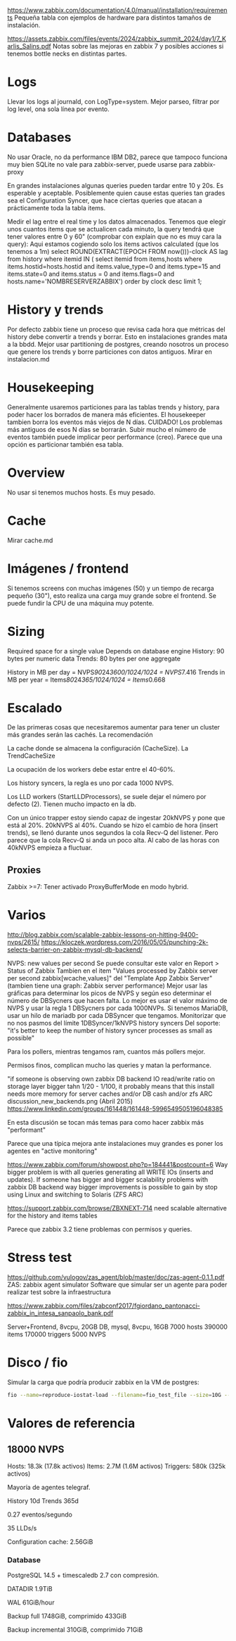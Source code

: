<https://www.zabbix.com/documentation/4.0/manual/installation/requirements>
Pequeña tabla con ejemplos de hardware para distintos tamaños de instalación.

<https://assets.zabbix.com/files/events/2024/zabbix_summit_2024/day1/7_Karlis_Salins.pdf>
Notas sobre las mejoras en zabbix 7 y posibles acciones si tenemos bottle necks en distintas partes.

# Logs

Llevar los logs al journald, con LogType=system.
Mejor parseo, filtrar por log level, ona sola línea por evento.

# Databases

No usar Oracle, no da performance
IBM DB2, parece que tampoco funciona muy bien
SQLite no vale para zabbix-server, puede usarse para zabbix-proxy

En grandes instalaciones algunas queries pueden tardar entre 10 y 20s. Es esperable y aceptable.
Posiblemente quien cause estas queries tan grades sea el Configuration Syncer, que hace ciertas queries que atacan a prácticamente toda la tabla items.

Medir el lag entre el real time y los datos almacenados. Tenemos que elegir unos cuantos items que se actualicen cada minuto, la query tendrá que tener valores entre 0 y 60" (comprobar con explain que no es muy cara la query):
Aqui estamos cogiendo solo los items activos calculated (que los tenemos a 1m)
select ROUND(EXTRACT(EPOCH FROM now()))-clock AS lag from history where itemid IN ( select itemid from items,hosts where items.hostid=hosts.hostid and items.value_type=0 and items.type=15 and items.state=0 and items.status = 0 and items.flags=0 and hosts.name='NOMBRESERVERZABBIX') order by clock desc limit 1;

# History y trends

Por defecto zabbix tiene un proceso que revisa cada hora que métricas del history debe convertir a trends y borrar.
Esto en instalaciones grandes mata a la bbdd.
Mejor usar partitioning de postgres, creando nosotros un proceso que genere los trends y borre particiones con datos antiguos.
Mirar en instalacion.md

# Housekeeping

Generalmente usaremos particiones para las tablas trends y history, para poder hacer los borrados de manera más eficientes.
El housekeeper tambien borra los eventos más viejos de N días.
CUIDADO! Los problemas más antiguos de esos N días se borrarán.
Subir mucho el número de eventos también puede implicar peor performance (creo). Parece que una opción es particionar también esa tabla.

# Overview

No usar si tenemos muchos hosts. Es muy pesado.

# Cache

Mirar cache.md

# Imágenes / frontend

Si tenemos screens con muchas imágenes (50) y un tiempo de recarga pequeño (30"), esto realiza una carga muy grande sobre el frontend.
Se puede fundir la CPU de una máquina muy potente.

# Sizing

Required space for a single value
Depends on database engine
History: 90 bytes per numeric data
Trends: 80 bytes per one aggregate

History in MB per day = NVPS*90*24*3600/1024/1024 = NVPS*7.416
Trends in MB per year = Items*80*24*365/1024/1024 = Items*0.668

# Escalado

De las primeras cosas que necesitaremos aumentar para tener un cluster más grandes serán las cachés.
La recomendación

La cache donde se almacena la configuración (CacheSize).
La TrendCacheSize

La ocupación de los workers debe estar entre el 40-60%.

Los history syncers, la regla es uno por cada 1000 NVPS.

Los LLD workers (StartLLDProcessors), se suele dejar el número por defecto (2). Tienen mucho impacto en la db.

Con un único trapper estoy siendo capaz de ingestar 20kNVPS y pone que está al 20%.
20kNVPS al 40%. Cuando se hizo el cambio de hora (insert trends), se llenó durante unos segundos la cola Recv-Q del listener.
Pero parece que la cola Recv-Q si anda un poco alta.
Al cabo de las horas con 40kNVPS empieza a fluctuar.

## Proxies

Zabbix >=7:
Tener activado ProxyBufferMode en modo hybrid.

# Varios

<http://blog.zabbix.com/scalable-zabbix-lessons-on-hitting-9400-nvps/2615/>
<https://kloczek.wordpress.com/2016/05/05/punching-2k-selects-barrier-on-zabbix-mysql-db-backend/>

NVPS: new values per second
Se puede consultar este valor en Report > Status of Zabbix
Tambien en el item "Values processed by Zabbix server per second zabbix[wcache,values]" del "Template App Zabbix Server" (tambien tiene una graph: Zabbix server performance)
Mejor usar las gráficas para determinar los picos de NVPS y según eso determinar el número de DBSycners que hacen falta.
Lo mejor es usar el valor máximo de NVPS y usar la regla 1 DBSycners por cada 1000NVPs. Si tenemos MariaDB, usar un hilo de mariadb por cada DBSyncer que tengamos.
Monitorizar que no nos pasmos del límite 1DBSyncer/1kNVPS
history syncers
Del soporte: "it's better to keep the number of history syncer processes as small as possible"

Para los pollers, mientras tengamos ram, cuantos más pollers mejor.

Permisos finos, complican mucho las queries y matan la performance.

"if someone is observing own zabbix DB backend IO read/write ratio on storage layer bigger tahn 1/20 - 1/100, it probably means that this install needs more memory for server caches and/or DB cash and/or zfs ARC
discussion_new_backends.png (Abril 2015)
<https://www.linkedin.com/groups/161448/161448-5996549505196048385>

En esta discusión se tocan más temas para como hacer zabbix más "performant"

Parece que una típica mejora ante instalaciones muy grandes es poner los agentes en "active monitoring"

<https://www.zabbix.com/forum/showpost.php?p=184441&postcount=6>
Way bigger problem is with all queries generating all WRITE IOs (inserts and updates).
If someone has bigger and bigger scalability problems with zabbix DB backend way bigger improvements is possible to gain by stop using Linux and switching to Solaris (ZFS ARC)

<https://support.zabbix.com/browse/ZBXNEXT-714>
need scalable alternative for the history and items tables

Parece que zabbix 3.2 tiene problemas con permisos y queries.

# Stress test

<https://github.com/vulogov/zas_agent/blob/master/doc/zas-agent-0.1.1.pdf>
ZAS: zabbix agent simulator
Software que simular ser un agente para poder realizar test sobre la infraestructura

<https://www.zabbix.com/files/zabconf2017/fgiordano_pantonacci-zabbix_in_intesa_sanpaolo_bank.pdf>

Server+Frontend, 8vcpu, 20GB
DB, mysql, 8vcpu, 16GB
7000 hosts
390000 items
170000 triggers
5000 NVPS

# Disco / fio

Simular la carga que podría producir zabbix en la VM de postgres:

```bash
fio --name=reproduce-iostat-load --filename=fio_test_file --size=10G --rw=randrw --rwmixwrite=97 --bsrange=4k-32k --ioengine=libaio --direct=1 --numjobs=8 --iodepth=8 --runtime=120s --group_reporting
```

# Valores de referencia

## 18000 NVPS

Hosts: 18.3k (17.8k activos)
Items: 2.7M (1.6M activos)
Triggers: 580k (325k activos)

Mayoría de agentes telegraf.

History 10d
Trends 365d

0.27 eventos/segundo

35 LLDs/s

Configuration cache: 2.56GiB

### Database

PostgreSQL 14.5 + timescaledb 2.7 con compresión.

DATADIR 1.9TiB

WAL 61GiB/hour

Backup full 1748GiB, comprimido 433GiB

Backup incremental 310GiB, comprimido 71GiB
